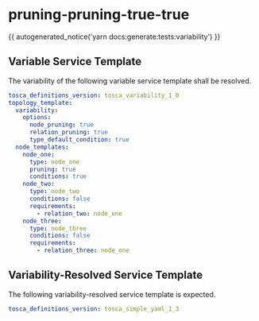 # pruning-pruning-true-true

{{ autogenerated_notice('yarn docs:generate:tests:variability') }}


## Variable Service Template

The variability of the following variable service template shall be resolved.

```yaml linenums="1"
tosca_definitions_version: tosca_variability_1_0
topology_template:
  variability:
    options:
      node_pruning: true
      relation_pruning: true
      type_default_condition: true
  node_templates:
    node_one:
      type: node_one
      pruning: true
      conditions: true
    node_two:
      type: node_two
      conditions: false
      requirements:
        - relation_two: node_one
    node_three:
      type: node_three
      conditions: false
      requirements:
        - relation_three: node_one
```



## Variability-Resolved Service Template

The following variability-resolved service template is expected.

```yaml linenums="1"
tosca_definitions_version: tosca_simple_yaml_1_3
```

